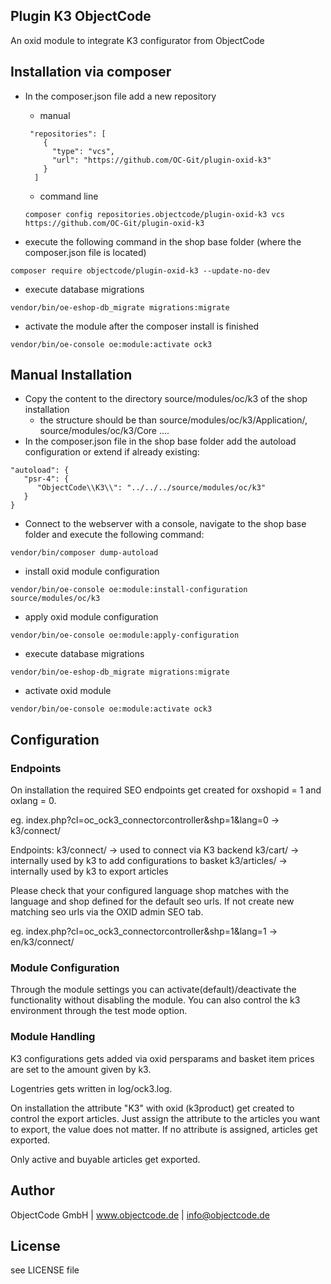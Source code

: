 ## Plugin K3 ObjectCode

An oxid module to integrate K3 configurator from ObjectCode

## Installation via composer

- In the composer.json file add a new repository

  - manual
  ```
   "repositories": [
      {
        "type": "vcs",
        "url": "https://github.com/OC-Git/plugin-oxid-k3"
      }
    ]
  ```
  -  command line
  ```
  composer config repositories.objectcode/plugin-oxid-k3 vcs https://github.com/OC-Git/plugin-oxid-k3
  ```
  
- execute the following command in the shop base folder (where the composer.json file is located)
```
composer require objectcode/plugin-oxid-k3 --update-no-dev
```
- execute database migrations
```
vendor/bin/oe-eshop-db_migrate migrations:migrate
```
- activate the module after the composer install is finished
```
vendor/bin/oe-console oe:module:activate ock3
```

## Manual Installation
- Copy the content to the directory source/modules/oc/k3 of the shop installation
  - the structure should be than source/modules/oc/k3/Application/, source/modules/oc/k3/Core ....
- In the composer.json file in the shop base folder add the autoload configuration or extend if already existing:

```
"autoload": {
   "psr-4": {
      "ObjectCode\\K3\\": "../../../source/modules/oc/k3"
   }
}

```

- Connect to the webserver with a console, navigate to the shop base folder and execute the following command:
```
vendor/bin/composer dump-autoload
```

- install oxid module configuration
```
vendor/bin/oe-console oe:module:install-configuration source/modules/oc/k3
```

- apply oxid module configuration
```
vendor/bin/oe-console oe:module:apply-configuration
```

- execute database migrations
```
vendor/bin/oe-eshop-db_migrate migrations:migrate
```

- activate oxid module
```
vendor/bin/oe-console oe:module:activate ock3
```

## Configuration

### Endpoints
On installation the required SEO endpoints get created for
oxshopid = 1 and oxlang = 0.

eg. index.php?cl=oc_ock3_connectorcontroller&shp=1&lang=0 -> k3/connect/

Endpoints:
k3/connect/ -> used to connect via K3 backend
k3/cart/ -> internally used by k3 to add configurations to basket
k3/articles/ -> internally used by k3 to export articles

Please check that your configured language shop matches with the language and shop
defined for the default seo urls. If not create new matching seo urls via the OXID admin SEO tab.

eg.
index.php?cl=oc_ock3_connectorcontroller&shp=1&lang=1 -> en/k3/connect/

### Module Configuration
Through the module settings you can activate(default)/deactivate the functionality without
disabling the module. You can also control the k3 environment through the test mode option.

### Module Handling
K3 configurations gets added via oxid persparams and basket item prices are
set to the amount given by k3.

Logentries gets written in log/ock3.log.

On installation the attribute "K3" with oxid (k3product) get created to control the export articles.
Just assign the attribute to the articles you want to export, the value does not matter.
If no attribute is assigned, articles get exported.

Only active and buyable articles get exported.

## Author
ObjectCode GmbH  | www.objectcode.de | info@objectcode.de

## License
see LICENSE file
